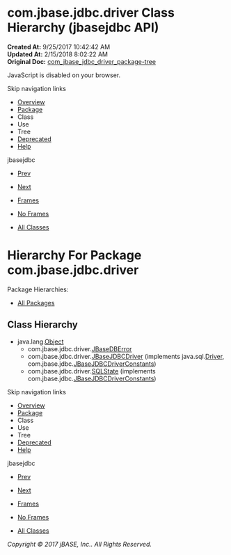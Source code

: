 # com.jbase.jdbc.driver Class Hierarchy (jbasejdbc   API)

**Created At:** 9/25/2017 10:42:42 AM  
**Updated At:** 2/15/2018 8:02:22 AM  
**Original Doc:** [com_jbase_jdbc_driver_package-tree](https://docs.jbase.com/39230-driver/com_jbase_jdbc_driver_package-tree)  

<!--<br>    try {<br>        if (location.href.indexOf('is-external=true') == -1) {<br>            parent.document.title="com.jbase.jdbc.driver Class Hierarchy (jbasejdbc   API)";<br>        }<br>    }<br>    catch(err) {<br>    }<br>//-->
JavaScript is disabled on your browser.

Skip navigation links

- [Overview](../../../../overview-summary.html)
- [Package](./../com.jbase.jdbc.driver-%28jbasejdbc---api%29)
- Class
- Use
- Tree
- [Deprecated](../../../../deprecated-list.html)
- [Help](../../../../help-doc.html)


jbasejdbc <br>

- [Prev](./../../com.jbase.jdbc-class-hierarchy-%28jbasejdbc---api%29)
- [Next](./../../io/com.jbase.jdbc.io-class-hierarchy-%28jbasejdbc---api%29)


- [Frames](./.)
- [No Frames](./.)


- [All Classes](../../../../allclasses-noframe.html)


<!--<br>  allClassesLink = document.getElementById("allclasses\_navbar\_top");<br>  if(window==top) {<br>    allClassesLink.style.display = "block";<br>  }<br>  else {<br>    allClassesLink.style.display = "none";<br>  }<br>  //-->

# Hierarchy For Package com.jbase.jdbc.driver
Package Hierarchies:
- [All Packages](../../../../overview-tree.html)

## Class Hierarchy

- java.lang.[Object](http://java.sun.com/j2se/1.5.0/docs/api/java/lang/Object.html?is-external=true "class or interface in java.lang")
    - com.jbase.jdbc.driver.[JBaseDBError](./../jbasedberror-%28jbasejdbc---api%29 "class in com.jbase.jdbc.driver")
    - com.jbase.jdbc.driver.[JBaseJDBCDriver](./../jbasejdbcdriver-%28jbasejdbc---api%29 "class in com.jbase.jdbc.driver") (implements java.sql.[Driver](http://java.sun.com/j2se/1.5.0/docs/api/java/sql/Driver.html?is-external=true "class or interface in java.sql"), com.jbase.jdbc.[JBaseJDBCDriverConstants](./../../jbasejdbcdriverconstants-%28jbasejdbc---api%29 "interface in com.jbase.jdbc"))
    - com.jbase.jdbc.driver.[SQLState](./../sqlstate-%28jbasejdbc---api%29 "class in com.jbase.jdbc.driver") (implements com.jbase.jdbc.[JBaseJDBCDriverConstants](./../../jbasejdbcdriverconstants-%28jbasejdbc---api%29 "interface in com.jbase.jdbc"))

Skip navigation links

- [Overview](../../../../overview-summary.html)
- [Package](./../com.jbase.jdbc.driver-%28jbasejdbc---api%29)
- Class
- Use
- Tree
- [Deprecated](../../../../deprecated-list.html)
- [Help](../../../../help-doc.html)


jbasejdbc <br>

- [Prev](./../../com.jbase.jdbc-class-hierarchy-%28jbasejdbc---api%29)
- [Next](./../../io/com.jbase.jdbc.io-class-hierarchy-%28jbasejdbc---api%29)


- [Frames](./.)
- [No Frames](./.)


- [All Classes](../../../../allclasses-noframe.html)


<!--<br>  allClassesLink = document.getElementById("allclasses\_navbar\_bottom");<br>  if(window==top) {<br>    allClassesLink.style.display = "block";<br>  }<br>  else {<br>    allClassesLink.style.display = "none";<br>  }<br>  //-->

*Copyright © 2017 jBASE, Inc.. All Rights Reserved.*
